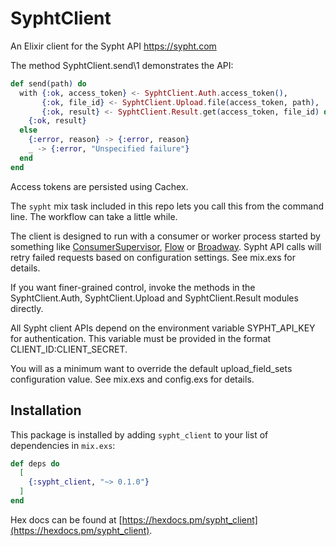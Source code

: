 # SyphtClient

An Elixir client for the Sypht API <https://sypht.com>

The method SyphtClient.send\1 demonstrates the API:

```elixir
def send(path) do
  with {:ok, access_token} <- SyphtClient.Auth.access_token(),
       {:ok, file_id} <- SyphtClient.Upload.file(access_token, path),
       {:ok, result} <- SyphtClient.Result.get(access_token, file_id) do
    {:ok, result}
  else
    {:error, reason} -> {:error, reason}
    _ -> {:error, "Unspecified failure"}
  end
end
```

Access tokens are persisted using Cachex.

The `sypht` mix task included in this repo lets you call this from the command line. The workflow can take a little while.

The client is designed to run with a consumer or worker process started by something like [ConsumerSupervisor](https://hexdocs.pm/gen_stage/ConsumerSupervisor.html), [Flow](https://hexdocs.pm/flow/Flow.html) or [Broadway](https://hexdocs.pm/broadway/Broadway.html). Sypht API calls will retry failed requests based on configuration settings. See mix.exs for details.

If you want finer-grained control, invoke the methods in the SyphtClient.Auth, SyphtClient.Upload and SyphtClient.Result modules directly.

All Sypht client APIs depend on the environment variable SYPHT_API_KEY for authentication. This variable must be provided in the format CLIENT_ID:CLIENT_SECRET.

You will as a minimum want to override the default upload_field_sets configuration value. See mix.exs and config.exs for details.

## Installation

This package is installed by adding `sypht_client` to your list of dependencies in `mix.exs`:

```elixir
def deps do
  [
    {:sypht_client, "~> 0.1.0"}
  ]
end
```

Hex docs can be found at [https://hexdocs.pm/sypht_client](https://hexdocs.pm/sypht_client).
